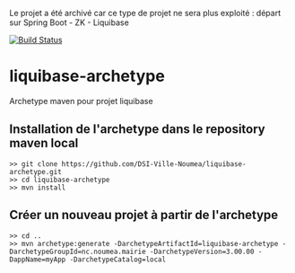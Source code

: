 Le projet a été archivé car ce type de projet ne sera plus exploité : départ sur Spring Boot - ZK - Liquibase

[![Build Status](https://travis-ci.org/DSI-Ville-Noumea/liquibase-archetype.svg?branch=master)](https://travis-ci.org/DSI-Ville-Noumea/liquibase-archetype) 

# liquibase-archetype

Archetype maven pour projet liquibase

## Installation de l'archetype dans le repository maven local

```
>> git clone https://github.com/DSI-Ville-Noumea/liquibase-archetype.git
>> cd liquibase-archetype
>> mvn install
```

## Créer un nouveau projet à partir de l'archetype

```
>> cd ..
>> mvn archetype:generate -DarchetypeArtifactId=liquibase-archetype -DarchetypeGroupId=nc.noumea.mairie -DarchetypeVersion=3.00.00 -DappName=myApp -DarchetypeCatalog=local
```



